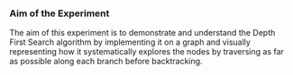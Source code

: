 <h3>Aim of the Experiment</h3>

The aim of this  experiment is to demonstrate and understand the Depth First Search algorithm by implementing it on a graph  and visually representing how it systematically explores the nodes by traversing as far as possible along each branch before backtracking.
